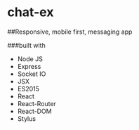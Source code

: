 # chat-ex

##Responsive, mobile first, messaging app 

###built with 
* Node JS 
* Express 
* Socket IO
* JSX
* ES2015
* React
* React-Router
* React-DOM
* Stylus
